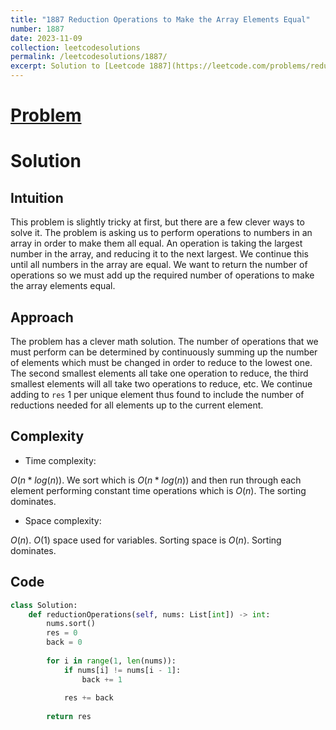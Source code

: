 ```yaml
---
title: "1887 Reduction Operations to Make the Array Elements Equal"
number: 1887
date: 2023-11-09
collection: leetcodesolutions
permalink: /leetcodesolutions/1887/
excerpt: Solution to [Leetcode 1887](https://leetcode.com/problems/reduction-operations-to-make-the-array-elements-equal/description/)
---
```

# [Problem](https://leetcode.com/problems/reduction-operations-to-make-the-array-elements-equal/description/)

# Solution

## Intuition

<!-- Describe your first thoughts on how to solve this problem. -->
This problem is slightly tricky at first, but there are a few clever ways to solve it. The problem is asking us to perform operations to numbers in an array in order to make them all equal. An operation is taking the largest number in the array, and reducing it to the next largest. We continue this until all numbers in the array are equal. We want to return the number of operations so we must add up the required number of operations to make the array elements equal.

## Approach

<!-- Describe your approach to solving the problem. -->
The problem has a clever math solution. The number of operations that we must perform can be determined by continuously summing up the number of elements which must be changed in order to reduce to the lowest one. The second smallest elements all take one operation to reduce, the third smallest elements will all take two operations to reduce, etc. We continue adding to `res` 1 per unique element thus found to include the number of reductions needed for all elements up to the current element.

## Complexity

- Time complexity:

<!-- Add your time complexity here, e.g. $$O(n)$$ -->
$O(n*log(n))$. We sort which is $O(n*log(n))$ and then run through each element performing constant time operations which is $O(n)$. The sorting dominates.

- Space complexity:

<!-- Add your space complexity here, e.g. $$O(n)$$ -->
$O(n)$. $O(1)$ space used for variables. Sorting space is $O(n)$. Sorting dominates.

## Code
```python
class Solution:
    def reductionOperations(self, nums: List[int]) -> int:
        nums.sort()
        res = 0
        back = 0
        
        for i in range(1, len(nums)):
            if nums[i] != nums[i - 1]:
                back += 1
                
            res += back
        
        return res
```